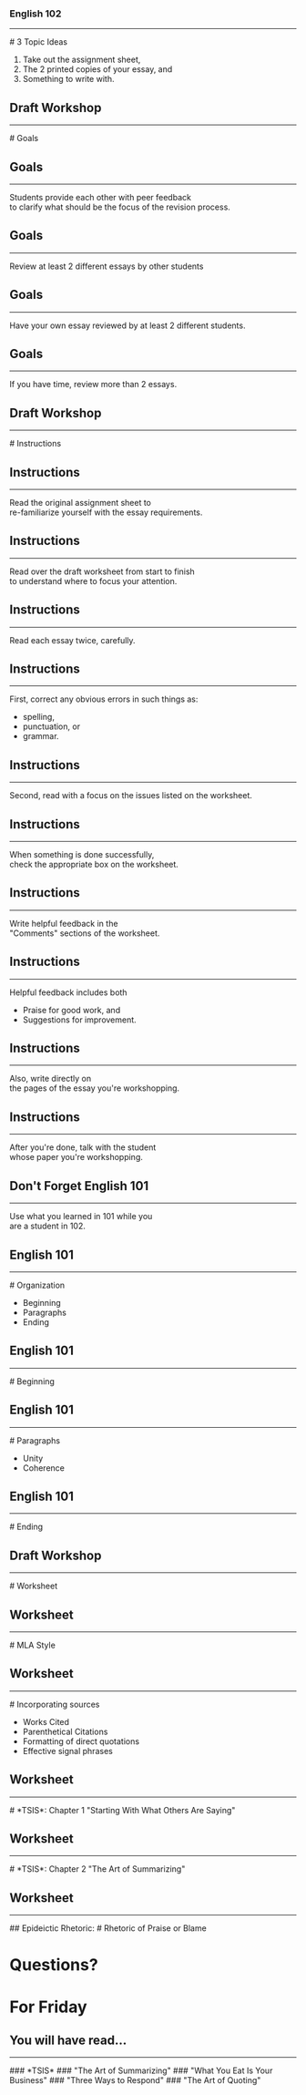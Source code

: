 ### English 102
<hr />
# 3 Topic Ideas

1. Take out the assignment sheet,
2. The 2 printed copies of your essay, and
3. Something to write with.



## Draft Workshop
<hr />
# Goals


## Goals
<hr />
Students provide each other with peer feedback<br /> 
to clarify what should be the focus of the revision process.


## Goals
<hr />
Review at least 2 different essays by other students


## Goals
<hr />
Have your own essay reviewed by at least 2 different students.


## Goals
<hr />

If you have time, review more than 2 essays.



## Draft Workshop
<hr />
# Instructions


## Instructions
<hr />
Read the original assignment sheet to<br /> re-familiarize yourself with the essay requirements.


## Instructions
<hr />
Read over the draft worksheet from start to finish<br /> to understand where to focus your attention.


## Instructions
<hr />
Read each essay twice, carefully.


## Instructions
<hr />
First, correct any obvious errors in such things as:

* spelling,
* punctuation, or
* grammar.


## Instructions
<hr />
Second, read with a focus on the issues listed on the worksheet.


## Instructions
<hr />
When something is done successfully,<br /> 
check the appropriate box on the worksheet.


## Instructions
<hr />
Write helpful feedback in the<br /> "Comments" sections of the worksheet.


## Instructions
<hr />
Helpful feedback includes both

* Praise for good work, and
* Suggestions for improvement.


## Instructions
<hr />
Also, write directly on<br /> the pages of the essay you're workshopping.


## Instructions
<hr />
After you're done, talk with the student<br /> whose paper you're workshopping.



## Don't Forget English 101
<hr />
Use what you learned in 101 while you<br /> are a student in 102.


## English 101
<hr />
# Organization

* Beginning
* Paragraphs
* Ending


## English 101
<hr />
# Beginning


## English 101
<hr />
# Paragraphs

* Unity
* Coherence


## English 101
<hr />
# Ending



## Draft Workshop
<hr />
# Worksheet


## Worksheet
<hr />
# MLA Style


## Worksheet
<hr />
# Incorporating sources

* Works Cited
* Parenthetical Citations
* Formatting of direct quotations
* Effective signal phrases


## Worksheet
<hr />
# *TSIS*: Chapter 1
"Starting With What Others Are Saying"


## Worksheet
<hr />
# *TSIS*: Chapter 2
"The Art of Summarizing"


## Worksheet
<hr />
## Epideictic Rhetoric:
# Rhetoric of Praise or Blame



# Questions?



# For Friday
## You will have read...
<hr />
### *TSIS*
### "The Art of Summarizing"
### "What You Eat Is Your Business"
### "Three Ways to Respond"
### "The Art of Quoting"